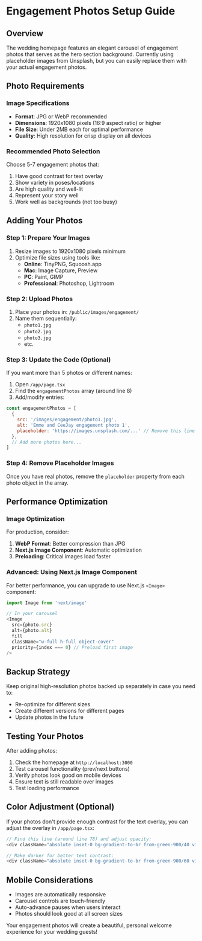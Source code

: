 # Engagement Photos Setup Guide

## Overview
The wedding homepage features an elegant carousel of engagement photos that serves as the hero section background. Currently using placeholder images from Unsplash, but you can easily replace them with your actual engagement photos.

## Photo Requirements

### Image Specifications
- **Format**: JPG or WebP recommended
- **Dimensions**: 1920x1080 pixels (16:9 aspect ratio) or higher
- **File Size**: Under 2MB each for optimal performance
- **Quality**: High resolution for crisp display on all devices

### Recommended Photo Selection
Choose 5-7 engagement photos that:
1. Have good contrast for text overlay
2. Show variety in poses/locations
3. Are high quality and well-lit
4. Represent your story well
5. Work well as backgrounds (not too busy)

## Adding Your Photos

### Step 1: Prepare Your Images
1. Resize images to 1920x1080 pixels minimum
2. Optimize file sizes using tools like:
   - **Online**: TinyPNG, Squoosh.app
   - **Mac**: Image Capture, Preview
   - **PC**: Paint, GIMP
   - **Professional**: Photoshop, Lightroom

### Step 2: Upload Photos
1. Place your photos in: `/public/images/engagement/`
2. Name them sequentially:
   - `photo1.jpg`
   - `photo2.jpg`
   - `photo3.jpg`
   - etc.

### Step 3: Update the Code (Optional)
If you want more than 5 photos or different names:

1. Open `/app/page.tsx`
2. Find the `engagementPhotos` array (around line 8)
3. Add/modify entries:

```javascript
const engagementPhotos = [
  {
    src: '/images/engagement/photo1.jpg',
    alt: 'Emme and CeeJay engagement photo 1',
    placeholder: 'https://images.unsplash.com/...' // Remove this line once you have real photos
  },
  // Add more photos here...
]
```

### Step 4: Remove Placeholder Images
Once you have real photos, remove the `placeholder` property from each photo object in the array.

## Performance Optimization

### Image Optimization
For production, consider:
1. **WebP Format**: Better compression than JPG
2. **Next.js Image Component**: Automatic optimization
3. **Preloading**: Critical images load faster

### Advanced: Using Next.js Image Component
For better performance, you can upgrade to use Next.js `<Image>` component:

```javascript
import Image from 'next/image'

// In your carousel
<Image
  src={photo.src}
  alt={photo.alt}
  fill
  className="w-full h-full object-cover"
  priority={index === 0} // Preload first image
/>
```

## Backup Strategy
Keep original high-resolution photos backed up separately in case you need to:
- Re-optimize for different sizes
- Create different versions for different pages
- Update photos in the future

## Testing Your Photos
After adding photos:
1. Check the homepage at `http://localhost:3000`
2. Test carousel functionality (prev/next buttons)
3. Verify photos look good on mobile devices
4. Ensure text is still readable over images
5. Test loading performance

## Color Adjustment (Optional)
If your photos don't provide enough contrast for the text overlay, you can adjust the overlay in `/app/page.tsx`:

```javascript
// Find this line (around line 78) and adjust opacity:
<div className="absolute inset-0 bg-gradient-to-br from-green-900/40 via-transparent to-amber-900/40" />

// Make darker for better text contrast:
<div className="absolute inset-0 bg-gradient-to-br from-green-900/60 via-transparent to-amber-900/60" />
```

## Mobile Considerations
- Images are automatically responsive
- Carousel controls are touch-friendly
- Auto-advance pauses when users interact
- Photos should look good at all screen sizes

Your engagement photos will create a beautiful, personal welcome experience for your wedding guests!